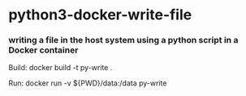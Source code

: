 # python3-docker-write-file


### writing a file in the host system using a python script in a Docker container

Build:
docker build -t py-write .

Run:
docker run -v ${PWD}/data:/data py-write
